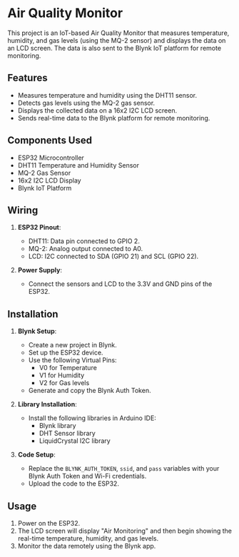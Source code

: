 
# Air Quality Monitor

This project is an IoT-based Air Quality Monitor that measures temperature, humidity, and gas levels (using the MQ-2 sensor) and displays the data on an LCD screen. The data is also sent to the Blynk IoT platform for remote monitoring.


## Features
- Measures temperature and humidity using the DHT11 sensor.
- Detects gas levels using the MQ-2 gas sensor.
- Displays the collected data on a 16x2 I2C LCD screen.
- Sends real-time data to the Blynk platform for remote monitoring.
## Components Used
- ESP32 Microcontroller
- DHT11 Temperature and Humidity Sensor
- MQ-2 Gas Sensor
- 16x2 I2C LCD Display
- Blynk IoT Platform
## Wiring
1. **ESP32 Pinout**:
    - DHT11: Data pin connected to GPIO 2.
    - MQ-2: Analog output connected to A0.
    - LCD: I2C connected to SDA (GPIO 21) and SCL (GPIO 22).
    
2. **Power Supply**:
    - Connect the sensors and LCD to the 3.3V and GND pins of the ESP32.
## Installation
1. **Blynk Setup**:
    - Create a new project in Blynk.
    - Set up the ESP32 device.
    - Use the following Virtual Pins:
        - V0 for Temperature
        - V1 for Humidity
        - V2 for Gas levels
    - Generate and copy the Blynk Auth Token.

2. **Library Installation**:
    - Install the following libraries in Arduino IDE:
        - Blynk library
        - DHT Sensor library
        - LiquidCrystal I2C library

3. **Code Setup**:
    - Replace the `BLYNK_AUTH_TOKEN`, `ssid`, and `pass` variables with your Blynk Auth Token and Wi-Fi credentials.
    - Upload the code to the ESP32.
## Usage
1. Power on the ESP32.
2. The LCD screen will display "Air Monitoring" and then begin showing the real-time temperature, humidity, and gas levels.
3. Monitor the data remotely using the Blynk app.
